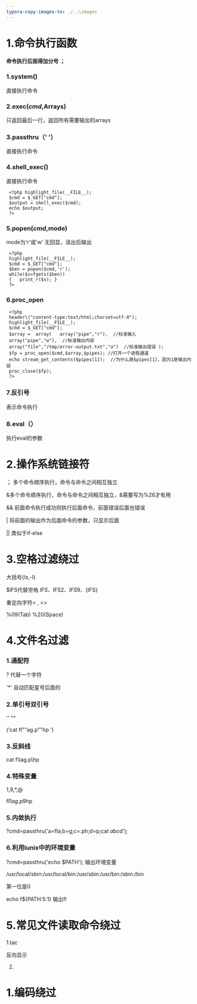 ```yaml
---
typora-copy-images-to: ./..\images
---
```


# 1.命令执行函数

**命令执行后面得加分号 ；**

### 1.system()

直接执行命令

### 2.exec($cmd,$Arrays)

只返回最后一行，返回所有需要输出的arrays

### 3.passthru（' '）

直接执行命令

### 4.shell_exec()

直接执行命令

```
 <?php highlight_file(__FILE__);
 $cmd = $_GET["cmd"];
 $output = shell_exec($cmd); 
 echo $output;
 ?> 
```

### 5.popen($cmd,$mode)

mode为'r'或'w' 无回显，读出后输出

```
 <?php
 highlight_file(__FILE__); 
 $cmd = $_GET["cmd"]; 
 $ben = popen($cmd,'r'); 
 while($s=fgets($ben))
 {   print_r($s); } 
 ?> 
```

### 6.proc_open 

```
 <?php
 header\("content-type:text/html;charset=utf-8"); 
 highlight_file(__FILE__);
 $cmd = $_GET["cmd"]; 
 $array =  array(   array("pipe","r"),  //标准输入 
 array("pipe","w"),  //标准输出内容   
 array("file","/tmp/error-output.txt","a")  //标准输出错误 ); 
 $fp = proc_open($cmd,$array,$pipes); //打开一个进程通道 
 echo stream_get_contents($pipes[1]);  //为什么是$pipes[1]，因为1是输出内容 
 proc_close($fp);
 ?> 
```



### 7.反引号

表示命令执行

### 8.eval（）

执行eval的参数

# 2.操作系统链接符

； 多个命令顺序执行，命令与命令之间相互独立

&多个命令顺序执行，命令与命令之间相互独立，&需要写为%26才有用

&& 前面命令执行成功则执行后面命令，前面错误后面也错误

| 将前面的输出作为后面命令的参数，只显示后面

|| 类似于if-else

# 3.空格过滤绕过

大括号{ls,-l}

$IFS代替空格 $IFS、$IFS2、$IFS9、${IFS}

重定向字符< , <>

%09(Tab)   %20(Space)

# 4.文件名过滤

### 1.通配符

? 代替一个字符

'*' 自动匹配星号后面的

### 2.单引号双引号

'' ""

('cat fl""ag.p""hp ')

### 3.反斜线

cat f\lag.p\hp

### 4.特殊变量

$1,$9,$*,$@

fl$1ag.p$9hp

### 5.内敛执行

?cmd=passthru('a=fla;b=g;c=.ph;d=p;cat $a$b$c$d');

### 6.利用lunix中的环境变量

?cmd=passthru('echo $PATH'); 输出环境变量

/usr/local/sbin:/usr/local/bin:/usr/sbin:/usr/bin:/sbin:/bin

第一位是0

echo f${PATH:5:1}   输出fl

# 5.常见文件读取命令绕过

1.tac

反向显示

2.

# 1.编码绕过

